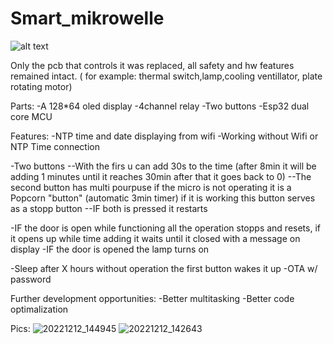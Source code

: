 # Smart_mikrowelle
![alt text](https://m.media-amazon.com/images/I/41DaUCtyl8L._AC_SL1002_.jpg)

Only the pcb that controls it was replaced, all safety and hw features remained intact. ( for example: thermal switch,lamp,cooling ventillator, plate rotating motor)

Parts:
-A 128*64 oled display
-4channel relay
-Two buttons
-Esp32 dual core MCU

Features:
-NTP time and date displaying from wifi
-Working without Wifi or NTP Time connection

-Two buttons
  --With the firs u can add 30s to the time (after 8min it will be adding 1 minutes until it reaches 30min after that it goes back to 0)
  --The second button has multi pourpuse if the micro is not operating it is a Popcorn "button" (automatic 3min timer) if it is working this button serves as a stopp button
  --IF both is pressed it restarts
 
 -IF the door is open while functioning all the operation stopps and resets, if it opens up while time adding it waits until it closed with a message on display 
 -IF the door is opened the lamp turns on
  
 -Sleep after X hours without operation the first button wakes it up
 -OTA w/ password



Further development opportunities:
-Better multitasking
-Better code optimalization

Pics: 
![20221212_144945](https://user-images.githubusercontent.com/37541810/207062094-d013c6ac-4b2f-4844-989c-8dc3842803fb.jpg)
![20221212_142643](https://user-images.githubusercontent.com/37541810/207062100-a2f1f703-5ff9-441d-ac47-aa46eed72144.jpg)


